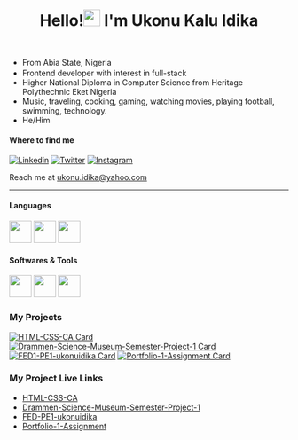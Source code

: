 <h1 align="center"><b>Hello!<img src="https://user-images.githubusercontent.com/81162745/204531600-e3f43e3e-ffb0-4702-a933-aa78d7ad098b.png" width="30"/> I'm Ukonu Kalu Idika</b></h1>

<br/>

- From Abia State, Nigeria <img src="https://cdn.jsdelivr.net/gh/hampusborgos/country-flags@main/svg/ng.svg" width="17" valign="middle"/>
- Frontend developer with interest in full-stack
- Higher National Diploma in Computer Science from Heritage Polythechnic Eket Nigeria
- Music, traveling, cooking, gaming, watching movies, playing football, swimming, technology.
- He/Him


#### Where to find me

<a href="https://www.linkedin.com/in/ukonu-idika-367a00254?utm_source=share&utm_campaign=share_via&utm_content=profile&utm_medium=ios_app" target="_blank"><img alt="Linkedin" src="https://img.shields.io/badge/LinkedIn-0077B5?style=for-the-badge&logo=linkedin&logoColor=white"/></a>
<a href="https://twitter.com/UIdika61267" target="_blank"><img alt="Twitter" src="https://img.shields.io/badge/Twitter-1DA1F2?style=for-the-badge&logo=twitter&logoColor=white"></a>
<a href="https://www.instagram.com/ukonukaluidika?igsh=MXdyN3FzZzhzMnBybA%3D%3D&utm_source=qr" target="_blank"><img alt="Instagram" src="https://img.shields.io/badge/Instagram-E4405F?style=for-the-badge&logo=instagram&logoColor=white"></a>

Reach me at ukonu.idika@yahoo.com

---

#### Languages

<div>
  <img src="https://cdn.jsdelivr.net/gh/devicons/devicon@latest/icons/html5/html5-original-wordmark.svg" width="40px" />
  <img src="https://cdn.jsdelivr.net/gh/devicons/devicon@latest/icons/css3/css3-original-wordmark.svg" width="40px" />
  <img src="https://cdn.jsdelivr.net/gh/devicons/devicon@latest/icons/javascript/javascript-original.svg" width="40px" />
</div>
  
#### Softwares & Tools

<div>
  <img src="https://cdn.jsdelivr.net/gh/devicons/devicon@latest/icons/git/git-original.svg" width="40px" />
  <img src="https://cdn.jsdelivr.net/gh/devicons/devicon@latest/icons/vscode/vscode-original.svg" width="40px" />
  <img src="https://cdn.jsdelivr.net/gh/devicons/devicon@latest/icons/figma/figma-original.svg" width="40px" />
</div>

### My Projects

[![HTML-CSS-CA Card](https://github-readme-stats.vercel.app/api/pin/?username=ukonuidika&repo=HTML-CSS-CA&theme=dark)](https://github.com/ukonuidika/HTML-CSS-CA)
[![Drammen-Science-Museum-Semester-Project-1 Card](https://github-readme-stats.vercel.app/api/pin/?username=ukonuidika&repo=Drammen-Science-Museum-Semester-Project-1&theme=dark)](https://github.com/ukonuidika/Drammen-Science-Museum-Semester-Project-1)
[![FED1-PE1-ukonuidika Card](https://github-readme-stats.vercel.app/api/pin/?username=NoroffFEU&repo=FED1-PE1-ukonuidika&theme=dark)](https://github.com/NoroffFEU/FED1-PE1-ukonuidika)
[![Portfolio-1-Assignment Card](https://github-readme-stats.vercel.app/api/pin/?username=ukonuidika&repo=Portfolio-1-Assignment&theme=dark)](https://github.com/ukonuidika/Portfolio-1-Assignment)

### My Project Live Links

- [HTML-CSS-CA](https://monumental-kangaroo-98117a.netlify.app/)
- [Drammen-Science-Museum-Semester-Project-1](https://fascinating-biscuit-16f375.netlify.app/)
- [FED-PE1-ukonuidika](https://chimerical-fairy-ad1735.netlify.app/)
- [Portfolio-1-Assignment](https://idika-portfolio.netlify.app/)
